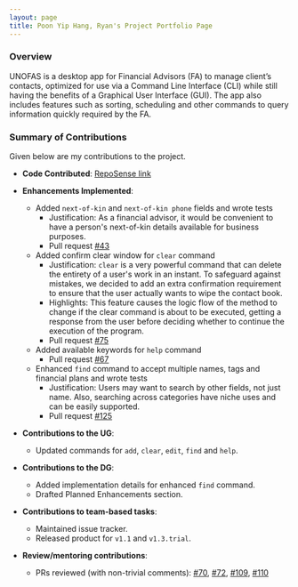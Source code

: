 ```yaml
---
layout: page
title: Poon Yip Hang, Ryan's Project Portfolio Page
---
```


### Overview

UNOFAS is a desktop app for Financial Advisors (FA) to manage client’s contacts, optimized for use via a Command Line
Interface (CLI) while still having the benefits of a Graphical User Interface (GUI). The app also includes features
such as sorting, scheduling and other commands to query information quickly required by the FA.

### Summary of Contributions

Given below are my contributions to the project.

* **Code Contributed**: [RepoSense link](https://nus-cs2103-ay2324s1.github.io/tp-dashboard/?search=sopa301&breakdown=true)

* **Enhancements Implemented**:
  * Added `next-of-kin` and `next-of-kin phone` fields and wrote tests
    * Justification: As a financial advisor, it would be convenient to have a person's next-of-kin details available for
    business purposes.
    * Pull request [#43](https://github.com/AY2324S1-CS2103T-F12-1/tp/pull/43)
  * Added confirm clear window for `clear` command
    * Justification: `clear` is a very powerful command that can delete the entirety of a user's work in an instant. To
    safeguard against mistakes, we decided to add an extra confirmation requirement to ensure that the user actually wants
    to wipe the contact book.
    * Highlights: This feature causes the logic flow of the method to change if the clear command is about to be executed, getting a response from the user before deciding whether to continue the execution of the program.
    * Pull request [#75](https://github.com/AY2324S1-CS2103T-F12-1/tp/pull/75)
  * Added available keywords for `help` command
    * Pull request [#67](https://github.com/AY2324S1-CS2103T-F12-1/tp/pull/67)
  * Enhanced `find` command to accept multiple names, tags and financial plans and wrote tests
    * Justification: Users may want to search by other fields, not just name. Also, searching across categories have
    niche uses and can be easily supported.
    * Pull request [#125](https://github.com/AY2324S1-CS2103T-F12-1/tp/pull/125)

* **Contributions to the UG**:
  * Updated commands for `add`, `clear`, `edit`, `find` and `help`.

* **Contributions to the DG**:
  * Added implementation details for enhanced `find` command.
  * Drafted Planned Enhancements section.

* **Contributions to team-based tasks**:
  * Maintained issue tracker.
  * Released product for `v1.1` and `v1.3.trial`.

* **Review/mentoring contributions**:
  * PRs reviewed (with non-trivial comments): [#70](https://github.com/AY2324S1-CS2103T-F12-1/tp/pull/70),
[#72](https://github.com/AY2324S1-CS2103T-F12-1/tp/pull/72),
[#109](https://github.com/AY2324S1-CS2103T-F12-1/tp/pull/109),
[#110](https://github.com/AY2324S1-CS2103T-F12-1/tp/pull/110)

